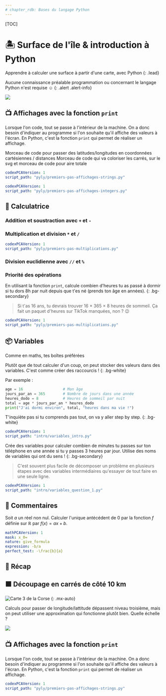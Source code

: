 ```yaml
---
# chapter_rdb: Bases du langage Python
---
```


[TOC]

# 🏝️ Surface de l'île & introduction à Python

Apprendre à calculer une surface à partir d'une carte, avec Python
{: .lead}


Aucune connaissance préalable programmation ou concernant le langage Python n'est requise ☺
{: .alert .alert-info}

![](/images/computer-desk-old-169.jpg)

## 📺 Affichages avec la fonction `print`

Lorsque l'on code, tout se passe à l'intérieur de la machine. On a donc besoin d'indiquer au programme si l'on souhaite qu'il affiche des valeurs à l'écran. En Python, c'est la fonction `print` qui permet de réaliser un affichage.



Morceau de code pour passer des latitudes/longitudes en coordonnées cartésiennes / distances
Morceau de code qui va coloriser les carrés,  sur le svg
et morceau de code pour aire totale

```yaml
codexPCAVersion: 1
script_path: "pyly/premiers-pas-affichages-strings.py"
```

```yaml
codexPCAVersion: 1
script_path: "pyly/premiers-pas-affichages-integers.py"
```

## 🧮 Calculatrice

### Addition et soustraction avec `+` et `-`

### Multiplication et division `*` et `/`

```yaml
codexPCAVersion: 1
script_path: "pyly/premiers-pas-multiplications.py"
```

### Division euclidienne avec `//` et `%`

### Priorité des opérations

En utilisant la fonction `print`, calcule combien d'heures tu as passé à dormir si tu dors 8h par nuit depuis que t'es né (prends ton âge en années).
{: .bg-secondary}

> Si t'as 16 ans, tu devrais trouver 16 × 365 × 8 heures de sommeil. Ça fait un paquet d'heures sur TikTok manquées, non ? 😉

```yaml
codexPCAVersion: 1
script_path: "pyly/premiers-pas-multiplications.py"
```

## 📦 Variables

Comme en maths, tes boîtes préférées

Plutôt que de tout calculer d'un coup, on peut stocker des valeurs dans des variables. C'est comme créer des raccourcis !
{: .bg-white}

Par exemple :

```python
age = 16                  # Mon âge
jours_par_an = 365        # Nombre de jours dans une année
heures_dodo = 8           # Heures de sommeil par nuit
total = age * jours_par_an * heures_dodo
print("J'ai dormi environ", total, "heures dans ma vie !")
```

T'inquiète pas si tu comprends pas tout, on va y aller step by step.
{: .bg-white}

```yaml
codexPCAVersion: 1
script_path: "intro/variables_intro.py"
```

Crée des variables pour calculer combien de minutes tu passes sur ton téléphone en une année si tu y passes 3 heures par jour. Utilise des noms de variables qui ont du sens !
{: .bg-secondary}

> C'est souvent plus facile de décomposer un problème en plusieurs étapes avec des variables intermédiaires qu'essayer de tout faire en une seule ligne.

```yaml
codexPCAVersion: 1
script_path: "intro/variables_question_1.py"
```

## 💬 Commentaires

Soit $a$ un réel non nul. Calculer l'unique antécédent de $0$ par la fonction $f$ définie sur $\mathbb{R}$ par $f(x)=ax+b$.

```yaml
mathPCAVersion: 1
mask: x_0=
nature: give_formula
expression: -b/a
perfect_test: -\frac{b}{a}
```

## 🔁 Récap

<!-- # Variables et affichages

Pour découvrir ce langage de programmation, utilisons Python comme une calculatrice !
{: lead}

[TOC]

## Quelques calculs

- Blablablablabl
- Blablabla
  {: .bg-white .nm .li-mb-more }

```yaml
codexPCAVersion: 1
script_path: "intro/calculatrice_4_ope.py"
```

En utilisant la fonction `print`, et l'opérateur `+`, écris du code qui calcule le nombre de jours au cours de la décennie 2010-2019.
{: .bg-secondary}

(ca envoie le code)

> Lalal

```yaml
codexPCAVersion: 1
script_path: "intro/calculatrice_4_ope_question_0.py"
```

## Example maths for later

Soit $a$ un réel non nul. Calculer l'unique antécédent de $0$ par la fonction $f$ définie sur $\mathbb{R}$ par $f(x)=ax+b$.

```yaml
mathPCAVersion: 1
mask: x_0=
nature: give_formula
expression: -b/a
perfect_test: -\frac{b}{a}
``` -->



## 🟪 Découpage en carrés de côté $10$ km

![Carte 3 de la Corse](/static/pm/corsica/files/corsica_grid_with_grid.svg)
{: .mx-auto}

Calculs pour passer de longitude/lattitude dépassent niveau troisième, mais on peut utiliser une approximation qui fonctionne plutôt bien. Quelle échelle ?

![](/images/computer-desk-old-169.jpg)

## 📺 Affichages avec la fonction `print`

Lorsque l'on code, tout se passe à l'intérieur de la machine. On a donc besoin d'indiquer au programme si l'on souhaite qu'il affiche des valeurs à l'écran. En Python, c'est la fonction `print` qui permet de réaliser un affichage.

```yaml
codexPCAVersion: 1
script_path: "pyly/premiers-pas-affichages-strings.py"
```
